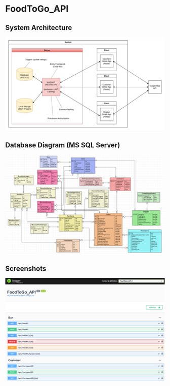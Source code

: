 # FoodToGo_API

## System Architecture
![Architecture_server.jpg](/FoodToGo_MerchantAPI/screenshots/Architecture_server.jpg)

## Database Diagram (MS SQL Server)
![Screenshot_db.png](/FoodToGo_MerchantAPI/screenshots/Screenshot_db.png)

## Screenshots
![Screenshot_server_01.png](/FoodToGo_MerchantAPI/screenshots/Screenshot_server_01.png)
